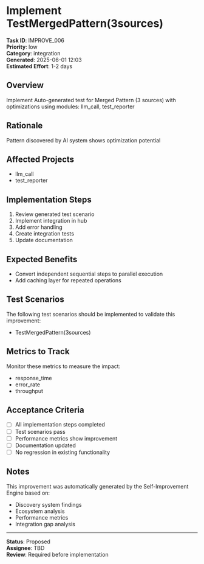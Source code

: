 # Implement TestMergedPattern(3sources)

**Task ID**: IMPROVE_006  
**Priority**: low  
**Category**: integration  
**Generated**: 2025-06-01 12:03  
**Estimated Effort**: 1-2 days

## Overview

Implement Auto-generated test for Merged Pattern (3 sources) with optimizations using modules: llm_call, test_reporter

## Rationale

Pattern discovered by AI system shows optimization potential

## Affected Projects

- llm_call
- test_reporter

## Implementation Steps

1. Review generated test scenario
2. Implement integration in hub
3. Add error handling
4. Create integration tests
5. Update documentation

## Expected Benefits

- Convert independent sequential steps to parallel execution
- Add caching layer for repeated operations

## Test Scenarios

The following test scenarios should be implemented to validate this improvement:

- TestMergedPattern(3sources)

## Metrics to Track

Monitor these metrics to measure the impact:

- response_time
- error_rate
- throughput

## Acceptance Criteria

- [ ] All implementation steps completed
- [ ] Test scenarios pass
- [ ] Performance metrics show improvement
- [ ] Documentation updated
- [ ] No regression in existing functionality

## Notes

This improvement was automatically generated by the Self-Improvement Engine based on:
- Discovery system findings
- Ecosystem analysis
- Performance metrics
- Integration gap analysis

---

**Status**: Proposed  
**Assignee**: TBD  
**Review**: Required before implementation
